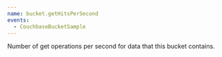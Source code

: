 ```yaml
---
name: bucket.getHitsPerSecond
events:
  - CouchbaseBucketSample
---
```


Number of get operations per second for data that this bucket contains.